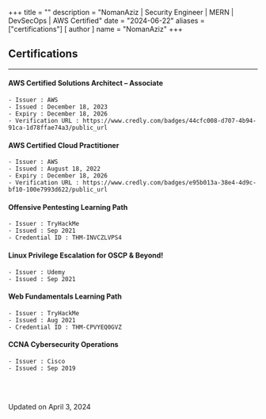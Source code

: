 +++
title = ""
description = "NomanAziz | Security Engineer | MERN | DevSecOps | AWS Certified"
date = "2024-06-22"
aliases = ["certifications"]
[ author ]
  name = "NomanAziz"
+++

## **Certifications**

---

#### AWS Certified Solutions Architect – Associate
```
- Issuer : AWS
- Issued : December 18, 2023
- Expiry : December 18, 2026
- Verification URL : https://www.credly.com/badges/44cfc008-d707-4b94-91ca-1d78ffae74a3/public_url
```

#### AWS Certified Cloud Practitioner
```
- Issuer : AWS
- Issued : August 18, 2022
- Expiry : December 18, 2026
- Verification URL : https://www.credly.com/badges/e95b013a-38e4-4d9c-bf10-100e7993d622/public_url
```

#### Offensive Pentesting Learning Path

```
- Issuer : TryHackMe
- Issued : Sep 2021
- Credential ID : THM-INVCZLVPS4 
```

#### Linux Privilege Escalation for OSCP & Beyond!

```
- Issuer : Udemy
- Issued : Sep 2021
```

#### Web Fundamentals Learning Path

```
- Issuer : TryHackMe
- Issued : Aug 2021
- Credential ID : THM-CPVYEQ0GVZ 
```

#### CCNA Cybersecurity Operations

```
- Issuer : Cisco
- Issued : Sep 2019
```
<br><br>

<div class="date">
Updated on April 3, 2024
</div>
